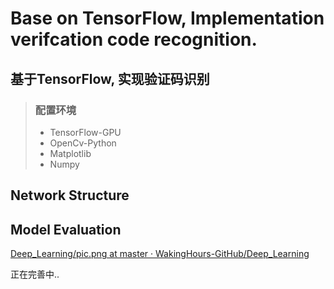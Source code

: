 # Base on TensorFlow, Implementation verifcation code recognition.

## 基于TensorFlow, 实现验证码识别

> ###  配置环境
>
> - TensorFlow-GPU
> - OpenCv-Python
> - Matplotlib
> - Numpy

## Network Structure





## Model Evaluation

[Deep_Learning/pic.png at master · WakingHours-GitHub/Deep_Learning](https://github.com/WakingHours-GitHub/Deep_Learning/blob/master/LibraryPictureCode/CNN/pic.png)

正在完善中..